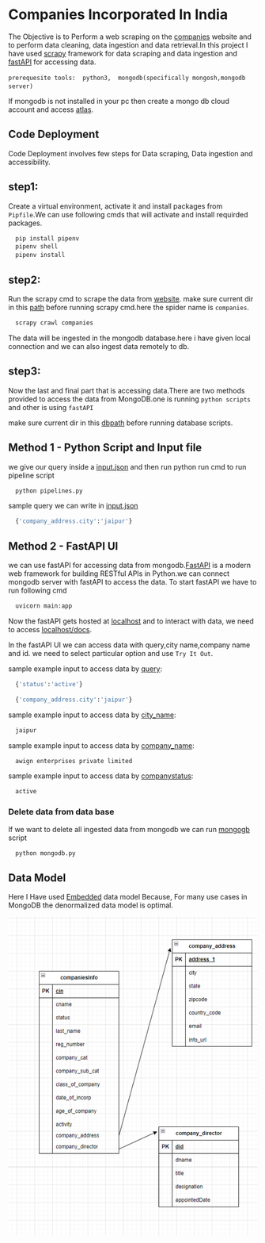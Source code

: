 
# Companies Incorporated In India

The Objective is to Perform a web scraping on the [companies](https://www.zaubacorp.com/company-list) website and to perform data cleaning, data ingestion and data retrieval.In this project I have used [scrapy](https://docs.scrapy.org/en/latest/) framework for data scraping and data ingestion and [fastAPI](https://fastapi.tiangolo.com/lo/) for accessing data.

`prerequesite tools: 
  python3, 
  mongodb(specifically mongosh,mongodb server)
`

If mongodb is not installed in your pc then create a mongo db cloud account and access [atlas](https://studio3t.com/knowledge-base/articles/connect-to-mongodb-atlas/).
## Code Deployment

Code Deployment involves few steps for Data scraping, Data ingestion and accessibility.

## step1:

Create a virtual environment, activate it and install packages from `Pipfile`.We can use
following cmds that will activate and install requirded packages.
```bash
  pip install pipenv
  pipenv shell
  pipenv install
```

##  step2:

Run the scrapy cmd to scrape the data from [website](https://www.zaubacorp.com/company-list).
make sure current dir in this [path](https://github.com/venunallapu2022/advaRiskAssignment/tree/main/advaRisk) before running scrapy cmd.here the spider name is `companies`.

```bash
  scrapy crawl companies
```
The data will be ingested in the mongodb database.here i have given local connection and we can also ingest data remotely to db.

## step3:

Now the last and final part that is accessing data.There are two methods provided to access the data from MongoDB.one is running `python scripts` and other is using `fastAPI`

make sure current dir in this [dbpath](https://github.com/venunallapu2022/advaRiskAssignment/tree/main/advaRisk/advaRisk) before running database scripts.

## Method 1 - Python Script and Input file
we give our query inside a [input.json](https://github.com/venunallapu2022/advaRiskAssignment/blob/main/advaRisk/advaRisk/input.json) and then run python run cmd to run pipeline script

```bash
  python pipelines.py
```

sample query we can write in [input.json](https://github.com/venunallapu2022/advaRiskAssignment/blob/main/advaRisk/advaRisk/input.json)

```bash
  {'company_address.city':'jaipur'}
```

## Method 2 - FastAPI UI
we can use fastAPI for accessing data from mongodb.[FastAPI](https://fastapi.tiangolo.com/lo/) is a modern web framework for building RESTful APIs in Python.we can connect mongodb server with fastAPI to access the data. To start fastAPI we have to run following cmd

```bash
  uvicorn main:app
```

Now the fastAPI gets hosted at [localhost](http://127.0.0.1:8000/) and to interact with data, we need to access [localhost/docs](http://127.0.0.1:8000/docs).

In the fastAPI UI we can access data with query,city name,company name and id.
 we need to select particular option and use `Try It Out`.

sample example input to access data by [query](http://127.0.0.1:8000/docs#/default/get_company_by_query_query__query__get):
```bash
  {'status':'active'}
```
```bash
  {'company_address.city':'jaipur'}
```

sample example input  to access data by [city_name](http://127.0.0.1:8000/docs#/default/get_company_by_city_city__city_name__get):
```bash
  jaipur
```

sample example input  to access data by [company_name](http://127.0.0.1:8000/docs#/default/get_company_by_name_company_name__company_name__get):
```bash
  awign enterprises private limited
```


sample example input  to access data by [companystatus](http://127.0.0.1:8000/docs#/default/get_company_by_status_status__status__get):
```bash
  active
```

### Delete data from data base

If we want to delete all ingested data from mongodb we can run [mongogb](https://github.com/venunallapu2022/advaRiskAssignment/blob/main/advaRisk/advaRisk/mongodb.py) script
```bash
  python mongodb.py
```










## Data Model

Here I Have used [Embedded](https://www.mongodb.com/docs/manual/core/data-model-design/#std-label-data-modeling-embedding) data model Because, For many use cases in MongoDB the denormalized data model is optimal.


![App Screenshot](https://github.com/venunallapu2022/advaRiskAssignment/blob/main/datamodel.png)
